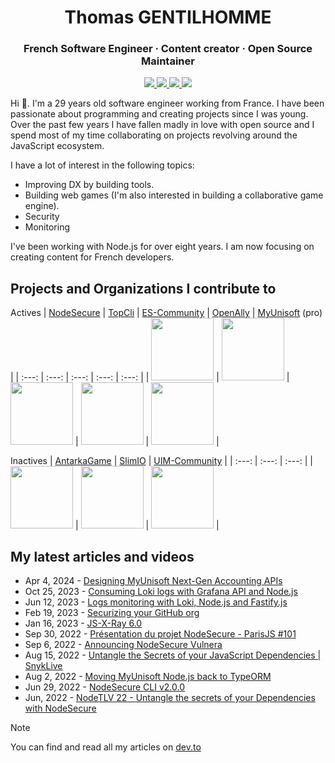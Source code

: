 <h1 align="center">Thomas GENTILHOMME</h1>
<h3 align="center">French Software Engineer · Content creator · Open Source Maintainer</h3>

<p align="center">
  <a href="https://github.com/nodejs/security-wg">
    <img src="https://img.shields.io/static/v1?label=Node.js&message=Security%20WG&color=green&style=for-the-badge">
  </a>
  <a href="https://github.com/MyUnisoft">
    <img src="https://img.shields.io/badge/Node.js%20&%20API%20lead-MyUnisoft-9cf?style=for-the-badge">
  </a>
  <a href="https://www.youtube.com/@Fraxken/">
    <img src="https://img.shields.io/badge/Youtube-red?style=for-the-badge&logo=youtube">
  </a>
  <a href="https://www.linkedin.com/in/thomas-gentilhomme/">
    <img src="https://img.shields.io/badge/LinkedIn-blue?style=for-the-badge&logo=linkedin">
  </a>
</p>

Hi 👋. I'm a 29 years old software engineer working from France. I have been passionate about programming and creating projects since I was young. Over the past few years I have fallen madly in love with open source and I spend most of my time collaborating on projects revolving around the JavaScript ecosystem.

I have a lot of interest in the following topics:

- Improving DX by building tools.
- Building web games (I'm also interested in building a collaborative game engine).
- Security 
- Monitoring

I've been working with Node.js for over eight years. I am now focusing on creating content for French developers.

## Projects and Organizations I contribute to

Actives
| [NodeSecure](https://github.com/NodeSecure) | [TopCli](https://github.com/TopCli) | [ES-Community](https://github.com/ES-Community) | [OpenAlly](https://github.com/OpenAlly) | [MyUnisoft](https://github.com/MyUnisoft) (pro) |
| :---: | :---: | :---: | :---: | :---: |
| <img src="https://avatars.githubusercontent.com/u/85318671?s=200&v=4" width="100"> | <img src="https://avatars.githubusercontent.com/u/95156711?s=200&v=4" width="100"> | <img src="https://avatars.githubusercontent.com/u/20496608?s=200&v=4" width="100"> | <img src="https://avatars.githubusercontent.com/u/113172904?s=200&v=4" width="100"> | <img src="https://avatars.githubusercontent.com/u/80276068?s=200&v=4" width="100"> |

Inactives
| [AntarkaGame](https://github.com/AntarkaGame) | [SlimIO](https://github.com/SlimIO) | [UIM-Community](https://github.com/UIM-Community) |
| :---: | :---: | :---: |
| <img src="https://avatars.githubusercontent.com/u/20371476?s=200&v=4" width="100"> | <img src="https://avatars.githubusercontent.com/u/29552883?s=200&v=4" width="100"> | <img src="https://avatars.githubusercontent.com/u/27952864?s=200&v=4" width="100"> |

## My latest articles and videos

* Apr 4, 2024 - [Designing MyUnisoft Next-Gen Accounting APIs](https://dev.to/fraxken/designing-myunisoft-next-gen-accounting-apis-1mn)
* Oct 25, 2023 - [Consuming Loki logs with Grafana API and Node.js](https://dev.to/fraxken/consuming-loki-logs-with-grafana-api-and-nodejs-bgg)
* Jun 12, 2023 - [Logs monitoring with Loki, Node.js and Fastify.js](https://dev.to/fraxken/logs-monitoring-with-loki-nodejs-and-fastifyjs-3h8k)
* Feb 19, 2023 - [Securizing your GitHub org](https://dev.to/nodesecure/securize-your-github-org-4lb7)
* Jan 16, 2023 - [JS-X-Ray 6.0](https://dev.to/nodesecure/js-x-ray-60-49ah)
* Sep 30, 2022 - [Présentation du projet NodeSecure - ParisJS #101](https://www.youtube.com/watch?v=hmrKI1jZLGc)
* Sep 6, 2022 - [Announcing NodeSecure Vulnera](https://dev.to/nodesecure/announcing-nodesecure-vulnera-22a6)
* Aug 15, 2022 - [Untangle the Secrets of your JavaScript Dependencies | SnykLive](https://www.youtube.com/watch?v=dqey0bKmLSM)
* Aug 2, 2022 - [Moving MyUnisoft Node.js back to TypeORM](https://dev.to/fraxken/moving-myunisoft-nodejs-back-to-typeorm-3fok)
* Jun 29, 2022 - [NodeSecure CLI v2.0.0](https://dev.to/nodesecure/nodesecure-cli-v200-2ai7)
* Jun, 2022 - [NodeTLV 22 - Untangle the secrets of your Dependencies with NodeSecure](https://www.youtube.com/watch?v=7tTh8KgrIYA)

> [!NOTE]
> You can find and read all my articles on [dev.to](https://dev.to/fraxken)


